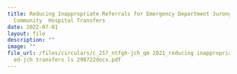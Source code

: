 ```yaml
---
title: Reducing Inappropriate Referrals for Emergency Department Jurong
  Community  Hospital Transfers
date: 2022-07-01
layout: file
description: ""
image: ""
file_url: /files/circulars/c_217_ntfgh-jch_qm 2021_reducing inappropriate referrals for
  ed-jch transfers ls 290722docx.pdf
---
```


